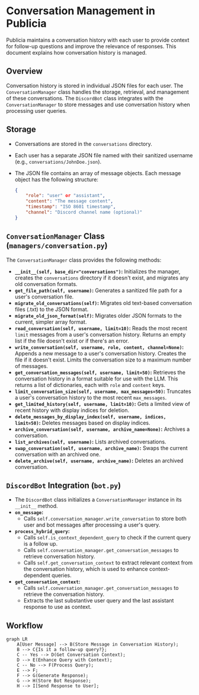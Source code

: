 # Conversation Management in Publicia

Publicia maintains a conversation history with each user to provide context for follow-up questions and improve the relevance of responses. This document explains how conversation history is managed.

## Overview

Conversation history is stored in individual JSON files for each user. The `ConversationManager` class handles the storage, retrieval, and management of these conversations. The `DiscordBot` class integrates with the `ConversationManager` to store messages and use conversation history when processing user queries.

## Storage

-   Conversations are stored in the `conversations` directory.
-   Each user has a separate JSON file named with their sanitized username (e.g., `conversations/JohnDoe.json`).
-   The JSON file contains an array of message objects. Each message object has the following structure:

    ```json
    {
        "role": "user" or "assistant",
        "content": "The message content",
        "timestamp": "ISO 8601 timestamp",
        "channel": "Discord channel name (optional)"
    }
    ```

## `ConversationManager` Class (`managers/conversation.py`)

The `ConversationManager` class provides the following methods:

-   **`__init__(self, base_dir="conversations")`:** Initializes the manager, creates the `conversations` directory if it doesn't exist, and migrates any old conversation formats.
-   **`get_file_path(self, username)`:** Generates a sanitized file path for a user's conversation file.
-   **`migrate_old_conversations(self)`:** Migrates old text-based conversation files (.txt) to the JSON format.
-   **`migrate_old_json_format(self)`:** Migrates older JSON formats to the current, simpler array format.
-   **`read_conversation(self, username, limit=10)`:** Reads the most recent `limit` messages from a user's conversation history. Returns an empty list if the file doesn't exist or if there's an error.
-   **`write_conversation(self, username, role, content, channel=None)`:** Appends a new message to a user's conversation history.  Creates the file if it doesn't exist.  Limits the conversation size to a maximum number of messages.
-   **`get_conversation_messages(self, username, limit=50)`:** Retrieves the conversation history in a format suitable for use with the LLM.  This returns a list of dictionaries, each with `role` and `content` keys.
-   **`limit_conversation_size(self, username, max_messages=50)`:**  Truncates a user's conversation history to the most recent `max_messages`.
-   **`get_limited_history(self, username, limit=10)`:** Gets a limited view of recent history with display indices for deletion.
-   **`delete_messages_by_display_index(self, username, indices, limit=50)`:** Deletes messages based on display indices.
-  **`archive_conversation(self, username, archive_name=None)`:** Archives a conversation.
- **`list_archives(self, username)`:** Lists archived conversations.
- **`swap_conversation(self, username, archive_name)`:** Swaps the current conversation with an archived one.
- **`delete_archive(self, username, archive_name)`:** Deletes an archived conversation.

## `DiscordBot` Integration (`bot.py`)

-   The `DiscordBot` class initializes a `ConversationManager` instance in its `__init__` method.
-   **`on_message`:**
    -   Calls `self.conversation_manager.write_conversation` to store both user and bot messages after processing a user's query.
- **`process_hybrid_query`:**
    - Calls `self.is_context_dependent_query` to check if the current query is a follow up.
    - Calls `self.conversation_manager.get_conversation_messages` to retrieve conversation history.
    - Calls `self.get_conversation_context` to extract relevant context from the conversation history, which is used to enhance context-dependent queries.
- **`get_conversation_context`:**
    - Calls `self.conversation_manager.get_conversation_messages` to retrieve the conversation history.
    - Extracts the last substantive user query and the last assistant response to use as context.

## Workflow

```mermaid
graph LR
    A[User Message] --> B(Store Message in Conversation History);
    B --> C{Is it a follow-up query?};
    C -- Yes --> D(Get Conversation Context);
    D --> E(Enhance Query with Context);
    C -- No --> F(Process Query);
    E --> F;
    F --> G(Generate Response);
    G --> H(Store Bot Response);
    H --> I[Send Response to User];
```
